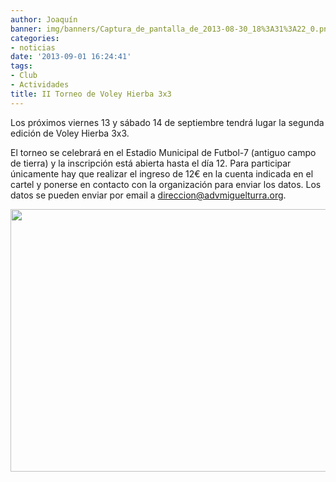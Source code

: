 ```yaml
---
author: Joaquín
banner: img/banners/Captura_de_pantalla_de_2013-08-30_18%3A31%3A22_0.png
categories:
- noticias
date: '2013-09-01 16:24:41'
tags:
- Club
- Actividades
title: II Torneo de Voley Hierba 3x3
---
```


Los próximos viernes 13 y sábado 14 de septiembre tendrá lugar la segunda edición de Voley Hierba 3x3. 

El torneo se celebrará en el Estadio Municipal de Futbol-7 (antiguo campo de tierra) y la inscripción está abierta hasta el día 12. Para participar únicamente hay que realizar el ingreso de 12€ en la cuenta indicada en el cartel y ponerse en contacto con la organización para enviar los datos. Los datos se pueden enviar por email a direccion@advmiguelturra.org.

<center>
<img src="http://www.advmiguelturra.org/img/banners/Captura%20de%20pantalla%20de%202013-08-30%2018%3A31%3A22_0.png" height="420" width="600"/> </center>


